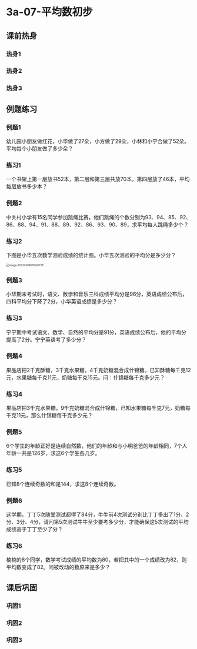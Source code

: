 # 3a-07-平均数初步

## 课前热身

### 热身1



### 热身2



### 热身3



## 例题练习

### 例题1

幼儿园小朋友做红花，小华做了27朵，小方做了29朵，小林和小宁合做了52朵。平均每个小朋友做了多少朵？



### 练习1

一个书架上第一层放书52本，第二层和第三层共放70本，第四层放了46本，平均每层放书多少本？



### 例题2

中关村小学有15名同学参加跳绳比赛，他们跳绳的个数分别为93、94、85、92、86、88、94、91、88、89、92、86、93、90、89，求平均每人跳绳多少个？



### 练习2

下图是小华五次数学测验成绩的统计图。小华五次测验的平均分是多少分？

<img src="https://images-1251118812.cos.ap-guangzhou.myqcloud.com/image-20220309011636726wJATkT.png" alt="image-20220309011636726" style="zoom:50%;" />

### 例题3

小华期末考试时，语文、数学和音乐三科成绩平均分是96分，英语成绩公布后，四科平均分下降了2分，小华英语成绩是多少分？



### 练习3

宁宁期中考试语文、数学、自然的平均分是91分，英语成绩公布后，他的平均分提高了2分。宁宁英语考了多少分？



### 例题4

果品店把2千克酥糖，3千克水果糖，4千克奶糖混合成什锦糖。已知酥糖每千克12元，水果糖每千克11元，奶糖每干克15元。问：什锦糖每千克多少元？



### 练习4

果品店把3千克水果糖，9千克奶糖混合成什锦糖，已知水果糖每千克7元，奶糖每千克11元，那么什锦糖每千克多少元？



### 例题5

6个学生的年龄正好是连续自然数，他们的年龄和与小明爸爸的年龄相同，7个人年龄一共是126岁，求这6个学生各几岁。



### 练习5

已知8个连续奇数的和是144，求这8个连续奇数。



### 例题6

这学期，丁丁5次随堂测试都得了84分，牛牛前4次测试分别比丁丁多出了1分、2分、3分、4分，请问第5次测试牛牛至少要考多少分，才能确保这5次测试的平均成绩高于丁丁至少了分？



### 练习6

楠楠的8个同学，数学考试成绩的平均数为80，若把其中的一个成绩改为82，则平均数变成了82。问被改动的数原来是多少？



## 课后巩固

### 巩固1



### 巩固2



### 巩固3
